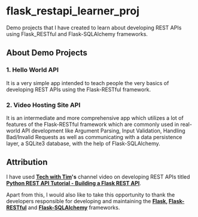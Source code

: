 # flask_restapi_learner_proj
Demo projects that I have created to learn about developing REST APIs using Flask_RESTful and Flask-SQLAlchemy frameworks.

## About Demo Projects

### 1. Hello World API
It is a very simple app intended to teach people the very basics of developing REST APIs using the Flask-RESTful framework.

### 2. Video Hosting Site API
It is an intermediate and more comprehensive app which utilizes a lot of features of the Flask-RESTful framework which are commonly used in real-world API development like Argument Parsing, Input Validation, Handling Bad/Invalid Requests as well as communicating with a data persistence layer, a SQLite3 database, with the help of Flask-SQLAlchemy.

## Attribution
I have used **[Tech with Tim](https://www.youtube.com/channel/UC4JX40jDee_tINbkjycV4Sg)'s** channel video on developing REST APIs titled **[ Python REST API Tutorial - Building a Flask REST API](https://www.youtube.com/watch?v=GMppyAPbLYk)**.

Apart from this, I would also like to take this opportunity to thank the developers responsible for developing and maintaining the **[Flask](https://flask.palletsprojects.com/en/1.1.x/), [Flask-RESTful](https://flask-restful.readthedocs.io/en/latest/)** and **[Flask-SQLAlchemy](https://flask-sqlalchemy.palletsprojects.com/en/2.x/)** frameworks.
